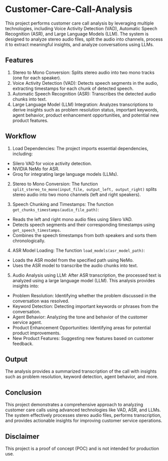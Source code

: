 # Customer-Care-Call-Analysis
This project performs customer care call analysis by leveraging multiple technologies, including Voice Activity Detection (VAD), Automatic Speech Recognition (ASR), and Large Language Models (LLM). The system is designed to analyze stereo audio files, split the audio into channels, process it to extract meaningful insights, and analyze conversations using LLMs.

## Features
1. Stereo to Mono Conversion: Splits stereo audio into two mono tracks (one for each speaker).
2. Voice Activity Detection (VAD): Detects speech segments in the audio, extracting timestamps for each chunk of detected speech.
3. Automatic Speech Recognition (ASR): Transcribes the detected audio chunks into text.
4. Large Language Model (LLM) Integration: Analyzes transcriptions to derive insights such as problem resolution status, important keywords, agent behavior, product enhancement opportunities, and potential new product features.

## Workflow
1. Load Dependencies: The project imports essential dependencies, including:
  - Silero VAD for voice activity detection.
  - NVIDIA NeMo for ASR.
  - Groq for integrating large language models (LLMs).
    
2. Stereo to Mono Conversion: The function `split_stereo_to_mono(input_file, output_left, output_right)` splits stereo audio into two mono channels (left and right speakers). 

3. Speech Chunking and Timestamps: The function `get_chunks_timestamps(audio_file_path)`:
  -  Reads the left and right mono audio files using Silero VAD.
  - Detects speech segments and their corresponding timestamps using `get_speech_timestamps`.
  - Combines the speech timestamps from both speakers and sorts them chronologically.
  
4. ASR Model Loading: The function `load_models(asr_model_path)`:
- Loads the ASR model from the specified path using NeMo.
- Uses the ASR model to transcribe the audio chunks into text.

5. Audio Analysis using LLM: After ASR transcription, the processed text is analyzed using a large language model (LLM). This analysis provides insights into:
- Problem Resolution: Identifying whether the problem discussed in the conversation was resolved.
- Keyword Detection: Detecting important keywords or phrases from the conversation.
- Agent Behavior: Analyzing the tone and behavior of the customer service agent.
- Product Enhancement Opportunities: Identifying areas for potential product improvements.
- New Product Features: Suggesting new features based on customer feedback.

## Output
The analysis provides a summarized transcription of the call with insights such as problem resolution, keyword detection, agent behavior, and more.

## Conclusion
This project demonstrates a comprehensive approach to analyzing customer care calls using advanced technologies like VAD, ASR, and LLMs. The system effectively processes stereo audio files, performs transcription, and provides actionable insights for improving customer service operations.

## Disclaimer
This project is a proof of concept (POC) and is not intended for production use.
